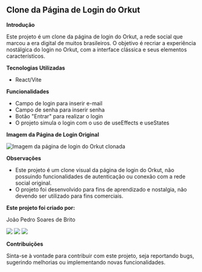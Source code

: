 ## Clone da Página de Login do Orkut

**Introdução**

Este projeto é um clone da página de login do Orkut, a rede social que marcou a era digital de muitos brasileiros. O objetivo é recriar a experiência nostálgica do login no Orkut, com a interface clássica e seus elementos característicos.

**Tecnologias Utilizadas**

* React/Vite

**Funcionalidades**

* Campo de login para inserir e-mail
* Campo de senha para inserir senha
* Botão "Entrar" para realizar o login
* O projeto simula o login com o uso de useEffects e useStates

**Imagem da Página de Login Original**

![Imagem da página de login do Orkut clonada](https://diariodonordeste.verdesmares.com.br/image/contentid/policy:1.3223504:1651106584/image.jpg?h=630&q=0.6&w=1200&$p$h$q$w=f76cc5e)

**Observações**

* Este projeto é um clone visual da página de login do Orkut, não possuindo funcionalidades de autenticação ou conexão com a rede social original.
* O projeto foi desenvolvido para fins de aprendizado e nostalgia, não devendo ser utilizado para fins comerciais.

**Este projeto foi criado por:**

João Pedro Soares de Brito

<div>
<a href="https://www.instagram.com/ppzovsky/" target="_blank"><img loading="lazy" src="https://img.shields.io/badge/-Instagram-%23E4405F?style=for-the-badge&logo=instagram&logoColor=white" target="_blank"></a>
<a href = "mailto:contato@joaopedrosoaresdebrito@gmail.com"><img loading="lazy" src="https://img.shields.io/badge/Gmail-D14836?style=for-the-badge&logo=gmail&logoColor=white" target="_blank"></a>
<a href="https://www.linkedin.com/in/jo%C3%A3o-pedro-soares-164964236/" target="_blank"><img loading="lazy" src="https://img.shields.io/badge/-LinkedIn-%230077B5?style=for-the-badge&logo=linkedin&logoColor=white" target="_blank"></a>   
</div>

**Contribuições**

Sinta-se à vontade para contribuir com este projeto, seja reportando bugs, sugerindo melhorias ou implementando novas funcionalidades.
